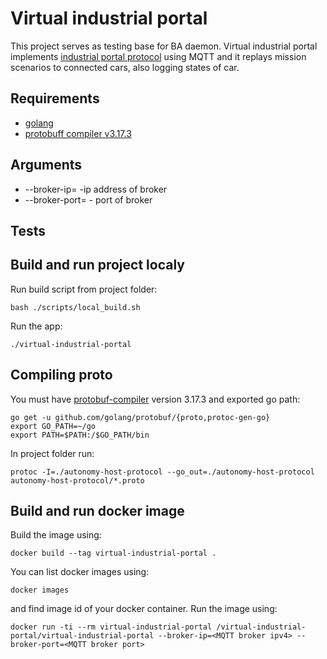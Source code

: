 # Virtual industrial portal
This project serves as testing base for BA daemon. Virtual industrial portal implements [industrial portal protocol](https://docs.google.com/document/d/1sjIE4_c9NrQCpUvlgOwejVMWf6U-QSh_9qobpMqOIRU/edit) using MQTT and it replays mission scenarios to connected cars, also logging states of car.

## Requirements
- [golang](https://golang.org/)
- [protobuff compiler v3.17.3](https://github.com/protocolbuffers/protobuf/releases/tag/v3.17.3) 

## Arguments
- --broker-ip=<ipv4> -ip address of broker
- --broker-port=<port> - port of broker

## Tests


## Build and run project localy
Run build script from project folder:
```
bash ./scripts/local_build.sh
```
Run the app: 
```
./virtual-industrial-portal
```

## Compiling proto
You must have [protobuf-compiler](https://github.com/protocolbuffers/protobuf/releases/tag/v3.17.3) version 3.17.3 and exported go path:
```
go get -u github.com/golang/protobuf/{proto,protoc-gen-go}
export GO_PATH=~/go
export PATH=$PATH:/$GO_PATH/bin
```
In project folder run:
```
protoc -I=./autonomy-host-protocol --go_out=./autonomy-host-protocol autonomy-host-protocol/*.proto
```

## Build and run docker image
Build the image using:
```
docker build --tag virtual-industrial-portal .
```
You can list docker images using:
```
docker images
```
and find image id of your docker container. Run the image using:
```
docker run -ti --rm virtual-industrial-portal /virtual-industrial-portal/virtual-industrial-portal --broker-ip=<MQTT broker ipv4> --broker-port=<MQTT broker port>
```